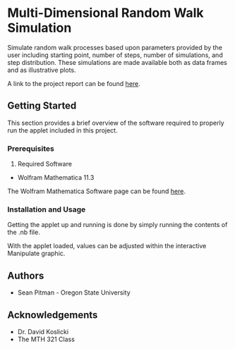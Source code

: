 # Multi-Dimensional Random Walk Simulation

Simulate random walk processes based upon parameters provided by the user including starting point, number of steps, number of simulations, and step distribution. These simulations are made available both as data frames and as illustrative plots.

A link to the project report can be found [here]().

## Getting Started

This section provides a brief overview of the software required to properly run the applet included in this project.

### Prerequisites

1. Required Software
  + Wolfram Mathematica 11.3

The Wolfram Mathematica Software page can be found [here](http://www.wolfram.com/mathematica/).
  
### Installation and Usage

Getting the applet up and running is done by simply running the contents of the .nb file.

With the applet loaded, values can be adjusted within the interactive Manipulate graphic.

## Authors

* Sean Pitman - Oregon State University
  
## Acknowledgements

* Dr. David Koslicki
* The MTH 321 Class